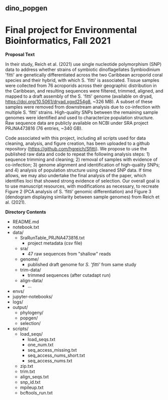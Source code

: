 ## dino_popgen
# **Final project for Environmental Bioinformatics, Fall 2021**

**Proposal Text**

In their study, Reich et al. (2021) use single nucleotide polymorphism (SNP) data to address whether strains of symbiotic dinoflagellates Symbiodinium 'fitti' are genetically differentiated across the two Caribbean acroporid coral species and their hybrid, with which S. 'fitti' is associated. Tissue samples were collected from 76 acroporids across their geographic distribution in the Caribbean, and resulting sequences were filtered, trimmed, aligned, and mapped to a draft assembly of the S. 'fitti' genome (available on dryad, https://doi.org/10.5061/dryad.xgxd254g8, ~326 MB). A subset of these samples were removed from downstream analysis due to co-infection with multiple S. ‘fitti’ strains. High-quality SNPs between the remaining sample genomes were identified and used to characterize population structure. Raw sequence data are publicly available on NCBI under SRA project PRJNA473816 (76 entries, ~340 GB). 

Code associated with this project, including all scripts used for data cleaning, analysis, and figure creation, has been uploaded to a github repository (https://github.com/hgreich/Sfitti). We propose to use the published raw data and code to repeat the following analysis steps: 1) sequence trimming and cleaning; 2) removal of samples with evidence of co-infection; 3) genome alignment and identification of high-quality SNPs; and 4) analysis of population structure using cleaned SNP data. If time allows, we may also undertake the final analysis of the paper, which identifies loci that showed strong evidence of selection. Our overall goal is to use manuscript resources, with modifications as necessary, to recreate Figure 2 (PCA analysis of S. ‘fitti’ genomic differentiation) and Figure 3 (dendogram displaying similarity between sample genomes) from Reich et al. (2021).

**Directory Contents**
 - README.md
 - notebook.txt
 - data/
   * SraRunTable_PRJNA473816.txt
     - project metadata (csv file)
   * sra/
     - 47 raw sequences from "shallow" reads
   * genome/
     - published draft genome for _S. 'fitti'_ from same study
   * trim-data/
     - trimmed sequences (after cutadapt run)
   * align-data/
     - ...
 - envs/
 - jupyter-notebooks/
 - logs/
 - output/
   * phylogeny/
   * popgen/
   * selection/
 - scripts/
   * load_seqs/
     - load_seqs.txt
     - one_num.txt
     - seq_access_missing.txt
     - seq_access_nums_short.txt
     - seq_access_nums.txt
   * zip.txt
   * trim.txt
   * align_seqs.txt
   * snp_id.txt
   * mpileup.txt
   * bcftools_run.txt

